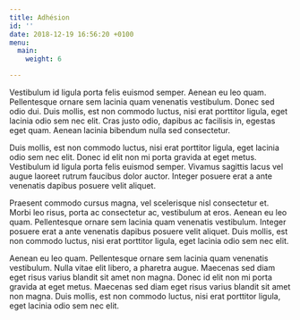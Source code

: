 ```yaml
---
title: Adhésion
id: ''
date: 2018-12-19 16:56:20 +0100
menu:
  main:
    weight: 6

---
```

Vestibulum id ligula porta felis euismod semper. Aenean eu leo quam. Pellentesque ornare sem lacinia quam venenatis vestibulum. Donec sed odio dui. Duis mollis, est non commodo luctus, nisi erat porttitor ligula, eget lacinia odio sem nec elit. Cras justo odio, dapibus ac facilisis in, egestas eget quam. Aenean lacinia bibendum nulla sed consectetur.

Duis mollis, est non commodo luctus, nisi erat porttitor ligula, eget lacinia odio sem nec elit. Donec id elit non mi porta gravida at eget metus. Vestibulum id ligula porta felis euismod semper. Vivamus sagittis lacus vel augue laoreet rutrum faucibus dolor auctor. Integer posuere erat a ante venenatis dapibus posuere velit aliquet.

Praesent commodo cursus magna, vel scelerisque nisl consectetur et. Morbi leo risus, porta ac consectetur ac, vestibulum at eros. Aenean eu leo quam. Pellentesque ornare sem lacinia quam venenatis vestibulum. Integer posuere erat a ante venenatis dapibus posuere velit aliquet. Duis mollis, est non commodo luctus, nisi erat porttitor ligula, eget lacinia odio sem nec elit.

Aenean eu leo quam. Pellentesque ornare sem lacinia quam venenatis vestibulum. Nulla vitae elit libero, a pharetra augue. Maecenas sed diam eget risus varius blandit sit amet non magna. Donec id elit non mi porta gravida at eget metus. Maecenas sed diam eget risus varius blandit sit amet non magna. Duis mollis, est non commodo luctus, nisi erat porttitor ligula, eget lacinia odio sem nec elit.